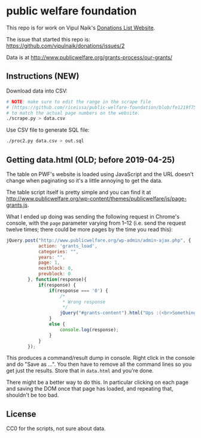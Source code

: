# public welfare foundation

This repo is for work on Vipul Naik's [Donations List Website](https://github.com/vipulnaik/donations).

The issue that started this repo is: https://github.com/vipulnaik/donations/issues/2

Data is at http://www.publicwelfare.org/grants-process/our-grants/

## Instructions (NEW)

Download data into CSV:

```bash
# NOTE: make sure to edit the range in the scrape file
# (https://github.com/riceissa/public-welfare-foundation/blob/fe1219f75b97f54434123e0fea61d2647ce27659/scrape.py#L15)
# to match the actual page numbers on the website.
./scrape.py > data.csv
```

Use CSV file to generate SQL file:

```bash
./proc2.py data.csv > out.sql
```

## Getting data.html (OLD; before 2019-04-25)

The table on PWF's website is loaded using JavaScript and the URL doesn't change when paginating
so it's a little annoying to get the data.

The table script itself is pretty simple and you can find it at
<http://www.publicwelfare.org/wp-content/themes/publicwelfare/js/page-grants.js>.

What I ended up doing was sending the following request in Chrome's console,
with the `page` parameter varying from 1–12 (i.e. send the request twelve
times; there could be more pages by the time you read this):

```javascript
jQuery.post("http://www.publicwelfare.org/wp-admin/admin-ajax.php", {
            action: 'grants_load',
            categories: "",
            years: "",
            page: 1,
            nextblock: 0,
            prevblock: 0
        }, function(response){
            if(response) {
                if(response === '0') {
                    /*
                     * Wrong response
                     */
                    jQuery("#grants-content").html("Ups :(<br>Something went wrong");
                }
                else {
                    console.log(response);
                }
            }
        });
```

This produces a command/result dump in console. Right click in the console and
do "Save as …". You then have to remove all the command lines so you get just
the results. Store that in `data.html` and you're done.

There might be a better way to do this. In particular clicking on each page and
saving the DOM once that page has loaded, and repeating that, shouldn't be too
bad.

## License

CC0 for the scripts, not sure about data.
